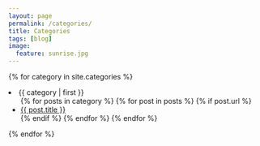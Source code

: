 ```yaml
---
layout: page
permalink: /categories/
title: Categories
tags: [blog]
image:
  feature: sunrise.jpg
---
```


{% for category in site.categories %}
  <li>{{ category | first }}
    <ul>
    {% for posts in category %}
      {% for post in posts %}
        {% if post.url %}
        <li><a href="{{ post.url }}">{{ post.title }}</a></li>
        {% endif %}
      {% endfor %}
    {% endfor %}
    </ul>
  </li>
{% endfor %}
